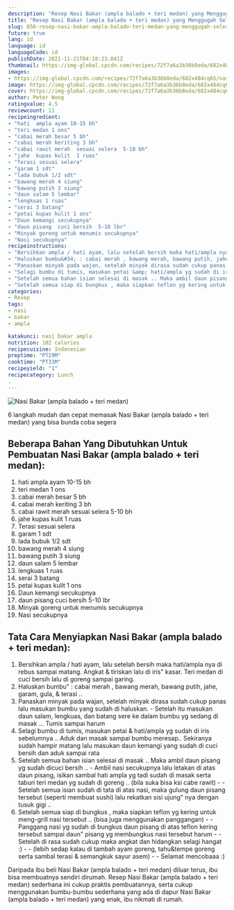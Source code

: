 ```yaml
---
description: "Resep Nasi Bakar (ampla balado + teri medan) yang Menggugah Selera"
title: "Resep Nasi Bakar (ampla balado + teri medan) yang Menggugah Selera"
slug: 656-resep-nasi-bakar-ampla-balado-teri-medan-yang-menggugah-selera
future: true
lang: id
language: id
languageCode: id
publishDate: 2021-11-21T04:10:23.841Z 
thumbnail: https://img-global.cpcdn.com/recipes/72f7a6a3b36b8eda/682x484cq65/nasi-bakar-ampla-balado-teri-medan-foto-resep-utama.png
images:
- https://img-global.cpcdn.com/recipes/72f7a6a3b36b8eda/682x484cq65/nasi-bakar-ampla-balado-teri-medan-foto-resep-utama.png
image: https://img-global.cpcdn.com/recipes/72f7a6a3b36b8eda/682x484cq65/nasi-bakar-ampla-balado-teri-medan-foto-resep-utama.png
cover: https://img-global.cpcdn.com/recipes/72f7a6a3b36b8eda/682x484cq65/nasi-bakar-ampla-balado-teri-medan-foto-resep-utama.png
author: Peter Wong
ratingvalue: 4.5
reviewcount: 11
recipeingredient:
- "hati  ampla ayam 10-15 bh"
- "teri medan 1 ons"
- "cabai merah besar 5 bh"
- "cabai merah keriting 3 bh"
- "cabai rawit merah  sesuai selera  5-10 bh"
- "jahe  kupas kulit  1 ruas"
- "Terasi sesuai selera"
- "garam 1 sdt"
- "lada bubuk 1/2 sdt"
- "bawang merah 4 siung"
- "bawang putih 3 siung"
- "daun salam 5 lembar"
- "lengkuas 1 ruas"
- "serai 3 batang"
- "petai kupas kulit 1 ons"
- "Daun kemangi secukupnya"
- "daun pisang  cuci bersih  5-10 lbr"
- "Minyak goreng untuk menumis secukupnya"
- "Nasi secukupnya"
recipeinstructions:
- "Bersihkan ampla / hati ayam, lalu setelah bersih maka hati/ampla nya di rebus sampai matang. Angkat &amp; tiriskan lalu di iris&#34; kasar. Teri medan di cuci bersih lalu di goreng sampai garing."
- "Haluskan bumbu&#34; : cabai merah , bawang merah, bawang putih, jahe, garam, gula, &amp; terasi .."
- "Panaskan minyak pada wajan, setelah minyak dirasa sudah cukup panas lalu masukan bumbu yang sudah di haluskan.  Setelah itu masukan daun salam, lengkuas, dan batang sere ke dalam bumbu yg sedang di masak ... Tumis sampai harum"
- "Selagi bumbu di tumis, masukan petai &amp; hati/ampla yg sudah di iris sebelumnya .. Aduk dan masak sampai bumbu meresap.. Sekiranya sudah hampir matang lalu masukan daun kemangi yang sudah di cuci bersih dan aduk sampai rata"
- "Setelah semua bahan isian selesai di masak .. Maka ambil daun pisang yg sudah dicuci bersih ..  Ambil nasi secukupnya lalu letakan di atas daun pisang, isikan sambal hati ampla yg tadi sudah di masak serta taburi teri medan yg sudah di goreng .. (bila suka bisa ksi cabe rawit)   Setelah semua isian sudah di tata di atas nasi, maka gulung daun pisang tersebut (seperti membuat sushi) lalu rekatkan sisi ujung&#34; nya dengan tusuk gigi .."
- "Setelah semua siap di bungkus , maka siapkan teflon yg kering untuk meng-grill nasi tersebut .. (bisa juga menggunakan panggangan)   Panggang nasi yg sudah di bungkus daun pisang di atas teflon kering tersebut sampai daun&#34; pisang yg membungkus nasi tersebut harum   Setelah di rasa sudah cukup maka angkat dan hidangkan selagi hangat :)   (lebih sedap kalau di tambah ayam goreng, tahu&amp;tempe goreng serta sambal terasi &amp; semangkuk sayur asem)   Selamat mencobaaa :)"
categories:
- Resep
tags:
- nasi
- bakar
- ampla

katakunci: nasi bakar ampla 
nutrition: 102 calories
recipecuisine: Indonesian
preptime: "PT29M"
cooktime: "PT33M"
recipeyield: "1"
recipecategory: Lunch
. 
---
```



![Nasi Bakar (ampla balado + teri medan)](https://img-global.cpcdn.com/recipes/72f7a6a3b36b8eda/682x484cq65/nasi-bakar-ampla-balado-teri-medan-foto-resep-utama.png)

6 langkah mudah dan cepat memasak  Nasi Bakar (ampla balado + teri medan) yang bisa bunda coba segera

<!--inarticleads1-->

## Beberapa Bahan Yang Dibutuhkan Untuk Pembuatan Nasi Bakar (ampla balado + teri medan):

1. hati  ampla ayam 10-15 bh
1. teri medan 1 ons
1. cabai merah besar 5 bh
1. cabai merah keriting 3 bh
1. cabai rawit merah  sesuai selera  5-10 bh
1. jahe  kupas kulit  1 ruas
1. Terasi sesuai selera
1. garam 1 sdt
1. lada bubuk 1/2 sdt
1. bawang merah 4 siung
1. bawang putih 3 siung
1. daun salam 5 lembar
1. lengkuas 1 ruas
1. serai 3 batang
1. petai kupas kulit 1 ons
1. Daun kemangi secukupnya
1. daun pisang  cuci bersih  5-10 lbr
1. Minyak goreng untuk menumis secukupnya
1. Nasi secukupnya



<!--inarticleads2-->

## Tata Cara Menyiapkan Nasi Bakar (ampla balado + teri medan):

1. Bersihkan ampla / hati ayam, lalu setelah bersih maka hati/ampla nya di rebus sampai matang. Angkat &amp; tiriskan lalu di iris&#34; kasar. Teri medan di cuci bersih lalu di goreng sampai garing.
1. Haluskan bumbu&#34; : cabai merah , bawang merah, bawang putih, jahe, garam, gula, &amp; terasi ..
1. Panaskan minyak pada wajan, setelah minyak dirasa sudah cukup panas lalu masukan bumbu yang sudah di haluskan.  - Setelah itu masukan daun salam, lengkuas, dan batang sere ke dalam bumbu yg sedang di masak ... Tumis sampai harum
1. Selagi bumbu di tumis, masukan petai &amp; hati/ampla yg sudah di iris sebelumnya .. Aduk dan masak sampai bumbu meresap.. Sekiranya sudah hampir matang lalu masukan daun kemangi yang sudah di cuci bersih dan aduk sampai rata
1. Setelah semua bahan isian selesai di masak .. Maka ambil daun pisang yg sudah dicuci bersih ..  - Ambil nasi secukupnya lalu letakan di atas daun pisang, isikan sambal hati ampla yg tadi sudah di masak serta taburi teri medan yg sudah di goreng .. (bila suka bisa ksi cabe rawit)  -  - Setelah semua isian sudah di tata di atas nasi, maka gulung daun pisang tersebut (seperti membuat sushi) lalu rekatkan sisi ujung&#34; nya dengan tusuk gigi ..
1. Setelah semua siap di bungkus , maka siapkan teflon yg kering untuk meng-grill nasi tersebut .. (bisa juga menggunakan panggangan)  -  - Panggang nasi yg sudah di bungkus daun pisang di atas teflon kering tersebut sampai daun&#34; pisang yg membungkus nasi tersebut harum  -  - Setelah di rasa sudah cukup maka angkat dan hidangkan selagi hangat :)  -  - (lebih sedap kalau di tambah ayam goreng, tahu&amp;tempe goreng serta sambal terasi &amp; semangkuk sayur asem)  -  - Selamat mencobaaa :)




Daripada ibu beli  Nasi Bakar (ampla balado + teri medan)  diluar terus, ibu  bisa membuatnya sendiri dirumah. Resep  Nasi Bakar (ampla balado + teri medan)  sederhana ini cukup praktis pembuatannya, serta cukup menggunakan bumbu-bumbu sederhana yang ada di dapur  Nasi Bakar (ampla balado + teri medan)  yang enak, ibu nikmati di rumah.

